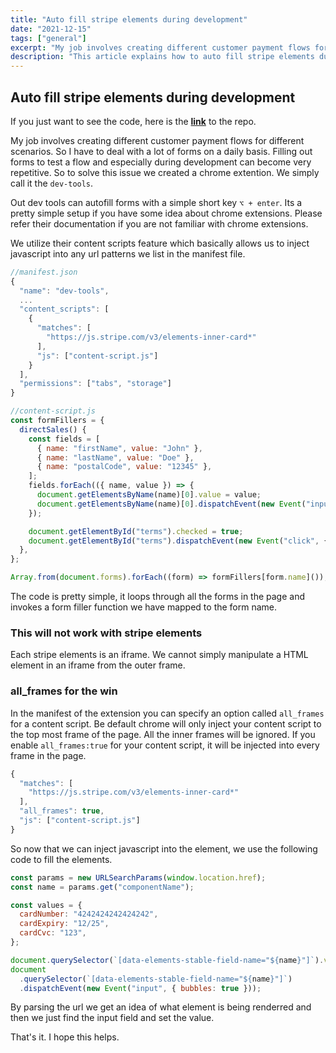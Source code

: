 ```yaml
---
title: "Auto fill stripe elements during development"
date: "2021-12-15"
tags: ["general"]
excerpt: "My job involves creating different customer payment flows for different scenarios. So I have to deal with a lot of forms on a daily basis. Filling out forms to test a flow and especially during development can become very repetitive..."
description: "This article explains how to auto fill stripe elements during development."
---
```


## Auto fill stripe elements during development

If you just want to see the code, here is the [**link**](https://github.com/blessanm86/stripe-elements-filler) to the repo.

My job involves creating different customer payment flows for different scenarios. So I have to deal with a lot of forms on a daily basis. Filling out forms to test a flow and especially during development can become very repetitive. So to solve this issue we created a chrome extention. We simply call it the `dev-tools`.

Out dev tools can autofill forms with a simple short key `⌥ + enter`. Its a pretty simple setup if you have some idea about chrome extensions. Please refer their documentation if you are not familiar with chrome extensions.

We utilize their content scripts feature which basically allows us to inject javascript into any url patterns we list in the manifest file.

```javascript
//manifest.json
{
  "name": "dev-tools",
  ...
  "content_scripts": [
    {
      "matches": [
        "https://js.stripe.com/v3/elements-inner-card*"
      ],
      "js": ["content-script.js"]
    }
  ],
  "permissions": ["tabs", "storage"]
}
```

```javascript
//content-script.js
const formFillers = {
  directSales() {
    const fields = [
      { name: "firstName", value: "John" },
      { name: "lastName", value: "Doe" },
      { name: "postalCode", value: "12345" },
    ];
    fields.forEach(({ name, value }) => {
      document.getElementsByName(name)[0].value = value;
      document.getElementsByName(name)[0].dispatchEvent(new Event("input", { bubbles: true }));
    });

    document.getElementById("terms").checked = true;
    document.getElementById("terms").dispatchEvent(new Event("click", { bubbles: true }));
  },
};

Array.from(document.forms).forEach((form) => formFillers[form.name]());
```

The code is pretty simple, it loops through all the forms in the page and invokes a form filler function we have mapped to the form name.

### This will not work with stripe elements

Each stripe elements is an iframe. We cannot simply manipulate a HTML element in an iframe from the outer frame.

### all_frames for the win

In the manifest of the extension you can specify an option called `all_frames` for a content script. Be default chrome will only inject your content script to the top most frame of the page. All the inner frames will be ignored. If you enable `all_frames:true` for your content script, it will be injected into every frame in the page.

```javascript
{
  "matches": [
    "https://js.stripe.com/v3/elements-inner-card*"
  ],
  "all_frames": true,
  "js": ["content-script.js"]
}
```

So now that we can inject javascript into the element, we use the following code to fill the elements.

```javascript
const params = new URLSearchParams(window.location.href);
const name = params.get("componentName");

const values = {
  cardNumber: "4242424242424242",
  cardExpiry: "12/25",
  cardCvc: "123",
};

document.querySelector(`[data-elements-stable-field-name="${name}"]`).value = values[name];
document
  .querySelector(`[data-elements-stable-field-name="${name}"]`)
  .dispatchEvent(new Event("input", { bubbles: true }));
```

By parsing the url we get an idea of what element is being renderred and then we just find the input field and set the value.

That's it. I hope this helps.